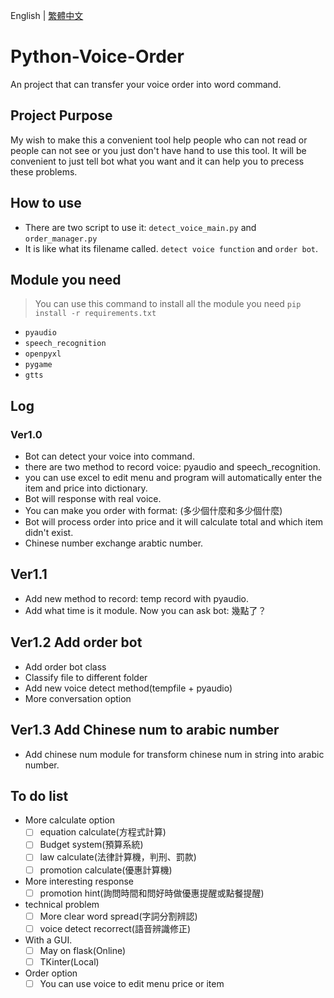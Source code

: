 English | [繁體中文](README_TCH.md)
# Python-Voice-Order
An project that can transfer your voice order into word command.

## Project Purpose
My wish to make this a convenient tool help people who can not read or people can not see or you just don't have hand to use this tool. It will be convenient to just tell bot what you want and it can help you to precess these problems.

## How to use
* There are two script to use it: ```detect_voice_main.py``` and ```order_manager.py```
* It is like what its filename called. ```detect voice function``` and ```order bot```.

## Module you need

> You can use this command to install all the module you need ```pip install -r requirements.txt```

* ```pyaudio```
* ```speech_recognition```
* ```openpyxl```
* ```pygame```
* ```gtts```

## Log
### Ver1.0
* Bot can detect your voice into command.
* there are two method to record voice: pyaudio and speech_recognition.
* you can use excel to edit menu and program will automatically enter the item and price into dictionary.
* Bot will response with real voice.
* You can make you order with format: (多少個什麼和多少個什麼)
* Bot will process order into price and it will calculate total and which item didn't exist.
* Chinese number exchange arabtic number.

## Ver1.1
* Add new method to record: temp record with pyaudio.
* Add what time is it module. Now you can ask bot: 幾點了？

## Ver1.2 Add order bot
* Add order bot class
* Classify file to different folder
* Add new voice detect method(tempfile + pyaudio)
* More conversation option

## Ver1.3 Add Chinese num to arabic number
* Add chinese num module for transform chinese num in string into arabic number.

## To do list
* More calculate option
  - [ ] equation calculate(方程式計算)
  - [ ] Budget system(預算系統)
  - [ ] law calculate(法律計算機，判刑、罰款)
  - [ ] promotion calculate(優惠計算機)

* More interesting response
  - [ ] promotion hint(詢問時間和問好時做優惠提醒或點餐提醒)

* technical problem
  - [ ] More clear word spread(字詞分割辨認)
  - [ ] voice detect recorrect(語音辨識修正)

* With a GUI.
  - [ ] May on flask(Online)
  - [ ] TKinter(Local)

* Order option
  - [ ] You can use voice to edit menu price or item

